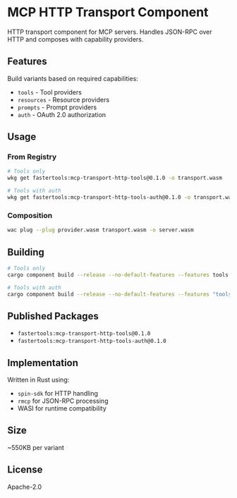 # MCP HTTP Transport Component

HTTP transport component for MCP servers. Handles JSON-RPC over HTTP and composes with capability providers.

## Features

Build variants based on required capabilities:
- `tools` - Tool providers
- `resources` - Resource providers
- `prompts` - Prompt providers
- `auth` - OAuth 2.0 authorization

## Usage

### From Registry

```bash
# Tools only
wkg get fastertools:mcp-transport-http-tools@0.1.0 -o transport.wasm

# Tools with auth
wkg get fastertools:mcp-transport-http-tools-auth@0.1.0 -o transport.wasm
```

### Composition

```bash
wac plug --plug provider.wasm transport.wasm -o server.wasm
```

## Building

```bash
# Tools only
cargo component build --release --no-default-features --features tools

# Tools with auth
cargo component build --release --no-default-features --features "tools auth"
```

## Published Packages

- `fastertools:mcp-transport-http-tools@0.1.0`
- `fastertools:mcp-transport-http-tools-auth@0.1.0`

## Implementation

Written in Rust using:
- `spin-sdk` for HTTP handling
- `rmcp` for JSON-RPC processing
- WASI for runtime compatibility

## Size

~550KB per variant

## License

Apache-2.0
